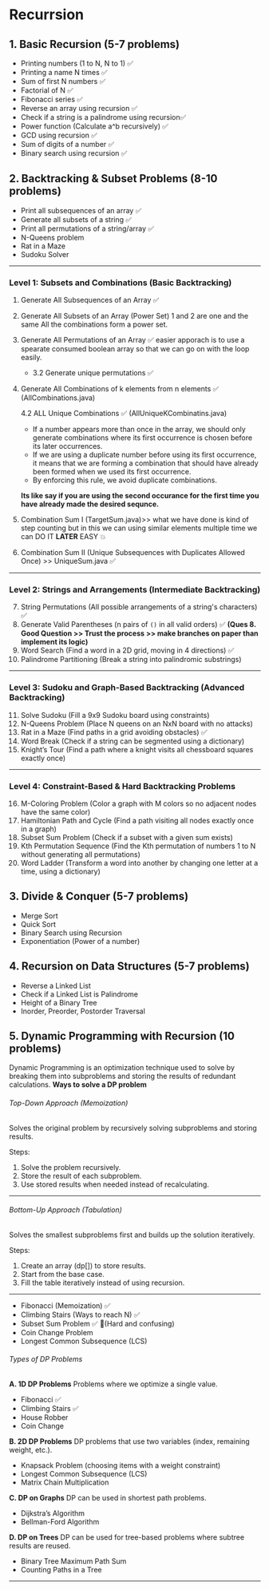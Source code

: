 # Recurrsion

## 1. **Basic Recursion (5-7 problems)**

- Printing numbers (1 to N, N to 1) ✅
- Printing a name N times ✅
- Sum of first N numbers ✅
- Factorial of N ✅
- Fibonacci series ✅
- Reverse an array using recursion ✅
- Check if a string is a palindrome using recursion✅
- Power function (Calculate a^b recursively) ✅
- GCD using recursion ✅
- Sum of digits of a number ✅
- Binary search using recursion ✅

## 2. **Backtracking & Subset Problems (8-10 problems)**

- Print all subsequences of an array ✅
- Generate all subsets of a string ✅
- Print all permutations of a string/array ✅
- N-Queens problem
- Rat in a Maze
- Sudoku Solver

---

### **Level 1: Subsets and Combinations** (Basic Backtracking)

1. Generate All Subsequences of an Array ✅
2. Generate All Subsets of an Array (Power Set)
   1 and 2 are one and the same All the combinations form a power set.
3. Generate All Permutations of an Array ✅
   easier apporach is to use a spearate consumed boolean array so that we can go on with the loop easily.
   - 3.2 Generate unique permutations ✅
4. Generate All Combinations of k elements from n elements ✅ (AllCombinations.java)

   4.2 ALL Unique Combinations ✅ (AllUniqueKCombinatins.java)

   - If a number appears more than once in the array, we should only generate combinations where its first occurrence is chosen before its later occurrences.
   - If we are using a duplicate number before using its first occurrence, it means that we are forming a combination that should have already been formed when we used its first occurrence.
   - By enforcing this rule, we avoid duplicate combinations.

   **Its like say if you are using the second occurance for the first time you have already made the desired sequnce.**

5. Combination Sum I (TargetSum.java)>> what we have done is kind of step counting but in this we can
   using similar elements multiple time we can DO IT **LATER** EASY 💥
6. Combination Sum II (Unique Subsequences with Duplicates Allowed Once) >> UniqueSum.java ✅

---

### **Level 2: Strings and Arrangements** (Intermediate Backtracking)

7. String Permutations (All possible arrangements of a string's characters) ✅
8. Generate Valid Parentheses (n pairs of `()` in all valid orders) ✅
   **(Ques 8. Good Question >> Trust the process >> make branches on paper than implement its logic)**
9. Word Search (Find a word in a 2D grid, moving in 4 directions) ✅
10. Palindrome Partitioning (Break a string into palindromic substrings)

---

### **Level 3: Sudoku and Graph-Based Backtracking** (Advanced Backtracking)

11. Solve Sudoku (Fill a 9x9 Sudoku board using constraints)
12. N-Queens Problem (Place N queens on an NxN board with no attacks)
13. Rat in a Maze (Find paths in a grid avoiding obstacles) ✅
14. Word Break (Check if a string can be segmented using a dictionary)
15. Knight’s Tour (Find a path where a knight visits all chessboard squares exactly once)

---

### **Level 4: Constraint-Based & Hard Backtracking Problems**

16. M-Coloring Problem (Color a graph with M colors so no adjacent nodes have the same color)
17. Hamiltonian Path and Cycle (Find a path visiting all nodes exactly once in a graph)
18. Subset Sum Problem (Check if a subset with a given sum exists)
19. Kth Permutation Sequence (Find the Kth permutation of numbers 1 to N without generating all permutations)
20. Word Ladder (Transform a word into another by changing one letter at a time, using a dictionary)

## 3. **Divide & Conquer (5-7 problems)**

- Merge Sort
- Quick Sort
- Binary Search using Recursion
- Exponentiation (Power of a number)

## 4. **Recursion on Data Structures (5-7 problems)**

- Reverse a Linked List
- Check if a Linked List is Palindrome
- Height of a Binary Tree
- Inorder, Preorder, Postorder Traversal

## 5. **Dynamic Programming with Recursion (10 problems)**

Dynamic Programming is an optimization technique used to solve by breaking them into subproblems and storing the results of redundant calculations.
**Ways to solve a DP problem**

###### Top-Down Approach (Memoization)

Solves the original problem by recursively solving subproblems and storing results.

Steps:

1. Solve the problem recursively.
2. Store the result of each subproblem.
3. Use stored results when needed instead of recalculating.

---

###### Bottom-Up Approach (Tabulation)

Solves the smallest subproblems first and builds up the solution iteratively.

Steps:

1. Create an array (dp[]) to store results.
2. Start from the base case.
3. Fill the table iteratively instead of using recursion.

---

- Fibonacci (Memoization) ✅
- Climbing Stairs (Ways to reach N) ✅
- Subset Sum Problem ✅ 📌(Hard and confusing)
- Coin Change Problem
- Longest Common Subsequence (LCS)

###### Types of DP Problems

**A. 1D DP Problems**
Problems where we optimize a single value.

- Fibonacci ✅
- Climbing Stairs ✅
- House Robber
- Coin Change

**B. 2D DP Problems**
DP problems that use two variables (index, remaining weight, etc.).

- Knapsack Problem (choosing items with a weight constraint)
- Longest Common Subsequence (LCS)
- Matrix Chain Multiplication

**C. DP on Graphs**
DP can be used in shortest path problems.

- Dijkstra’s Algorithm
- Bellman-Ford Algorithm

**D. DP on Trees**
DP can be used for tree-based problems where subtree results are reused.

- Binary Tree Maximum Path Sum
- Counting Paths in a Tree

---
